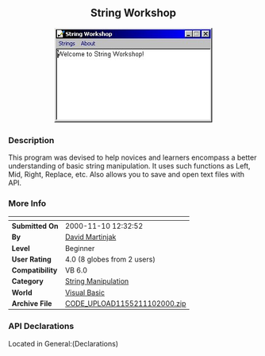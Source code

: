 ﻿<div align="center">

## String Workshop

<img src="PIC200011101256231454.jpg">
</div>

### Description

This program was devised to help novices and learners encompass a better understanding of basic string manipulation. It uses such functions as Left, Mid, Right, Replace, etc. Also allows you to save and open text files with API.
 
### More Info
 


<span>             |<span>
---                |---
**Submitted On**   |2000-11-10 12:32:52
**By**             |[David Martinjak](https://github.com/Planet-Source-Code/PSCIndex/blob/master/ByAuthor/david-martinjak.md)
**Level**          |Beginner
**User Rating**    |4.0 (8 globes from 2 users)
**Compatibility**  |VB 6\.0
**Category**       |[String Manipulation](https://github.com/Planet-Source-Code/PSCIndex/blob/master/ByCategory/string-manipulation__1-5.md)
**World**          |[Visual Basic](https://github.com/Planet-Source-Code/PSCIndex/blob/master/ByWorld/visual-basic.md)
**Archive File**   |[CODE\_UPLOAD1155211102000\.zip](https://github.com/Planet-Source-Code/david-martinjak-string-workshop__1-12686/archive/master.zip)

### API Declarations

Located in General:(Declarations)





